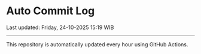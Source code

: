 # Auto Commit Log

Last updated: Friday, 24-10-2025 15:19 WIB

---

This repository is automatically updated every hour using GitHub Actions.
